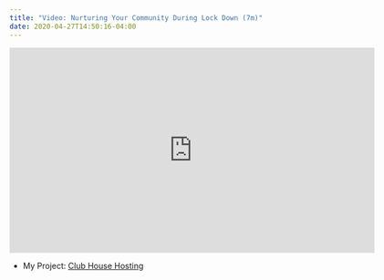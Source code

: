 ```yaml
---
title: "Video: Nurturing Your Community During Lock Down (7m)"
date: 2020-04-27T14:50:16-04:00
---
```


<iframe src="https://player.vimeo.com/video/412391990" width="640" height="360" frameborder="0" allow="autoplay; fullscreen" allowfullscreen></iframe>

- My Project: [Club House Hosting](/projects/guildflow/)
